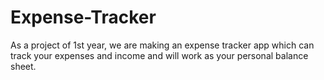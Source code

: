 # Expense-Tracker
As a project of 1st year, we are making an expense tracker app which can track your expenses and income and will work as your personal balance sheet.
